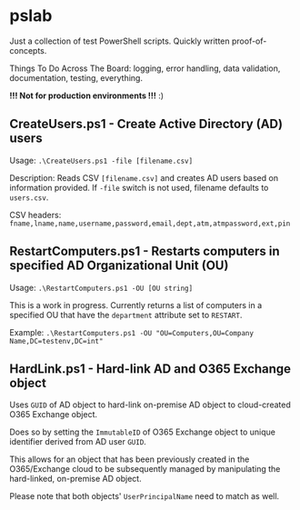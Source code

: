 # pslab

Just a collection of test PowerShell scripts. Quickly written proof-of-concepts.

Things To Do Across The Board: logging, error handling, data validation, documentation, testing, everything.

**!!! Not for production environments !!!** :)

## CreateUsers.ps1 - Create Active Directory (AD) users
Usage: `.\CreateUsers.ps1 -file [filename.csv]`

Description: Reads CSV `[filename.csv]` and creates AD users based on information provided. If `-file` switch is not used, filename defaults to `users.csv`.

CSV headers: `fname,lname,name,username,password,email,dept,atm,atmpassword,ext,pin`

## RestartComputers.ps1 - Restarts computers in specified AD Organizational Unit (OU)
Usage: `.\RestartComputers.ps1 -OU [OU string]`

This is a work in progress. Currently returns a list of computers in a specified OU that have the `department` attribute set to `RESTART`.

Example: `.\RestartComputers.ps1 -OU "OU=Computers,OU=Company Name,DC=testenv,DC=int"`

## HardLink.ps1 - Hard-link AD and O365 Exchange object
Uses `GUID` of AD object to hard-link on-premise AD object to cloud-created O365 Exchange object.

Does so by setting the `ImmutableID` of O365 Exchange object to unique identifier derived from AD user `GUID`.

This allows for an object that has been previously created in the O365/Exchange cloud to be subsequently managed by manipulating the hard-linked, on-premise AD object.

Please note that both objects' `UserPrincipalName` need to match as well.
